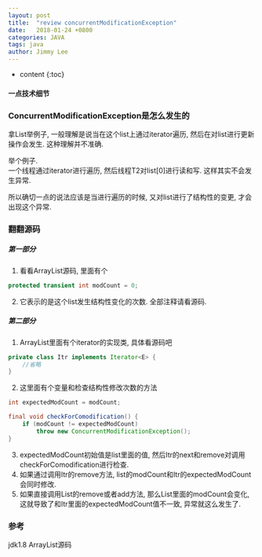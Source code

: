 ```yaml
---
layout: post
title:  "review concurrentModificationException"
date:   2018-01-24 +0800
categories: JAVA
tags: java
author: Jimmy Lee
---
```


* content
{:toc}


#### 一点技术细节  


### ConcurrentModificationException是怎么发生的  
拿List举例子, 一般理解是说当在这个list上通过iterator遍历, 然后在对list进行更新操作会发生. 这种理解并不准确.  


举个例子.  
一个线程通过iterator进行遍历, 然后线程T2对list[0]进行读和写. 这样其实不会发生异常.


所以确切一点的说法应该是当进行遍历的时候, 又对list进行了结构性的变更, 才会出现这个异常.  


### 翻翻源码  
##### 第一部分
1. 看看ArrayList源码, 里面有个   
```java
protected transient int modCount = 0;
```

2. 它表示的是这个list发生结构性变化的次数. 全部注释请看源码.   

##### 第二部分
1. ArrayList里面有个iterator的实现类, 具体看源码吧     
```java
private class Itr implements Iterator<E> {
	//省略
}
```

2. 这里面有个变量和检查结构性修改次数的方法  


```java
int expectedModCount = modCount;

final void checkForComodification() {
    if (modCount != expectedModCount)
        throw new ConcurrentModificationException();
}
```


3. expectedModCount初始值是list里面的值, 然后Itr的next和remove对调用checkForComodification进行检查.   
4. 如果通过调用Itr的remove方法, list的modCount和Itr的expectedModCount会同时修改.   
5. 如果直接调用List的remove或者add方法, 那么List里面的modCount会变化, 这就导致了和Itr里面的expectedModCount值不一致, 异常就这么发生了.


### 参考  
jdk1.8 ArrayList源码
